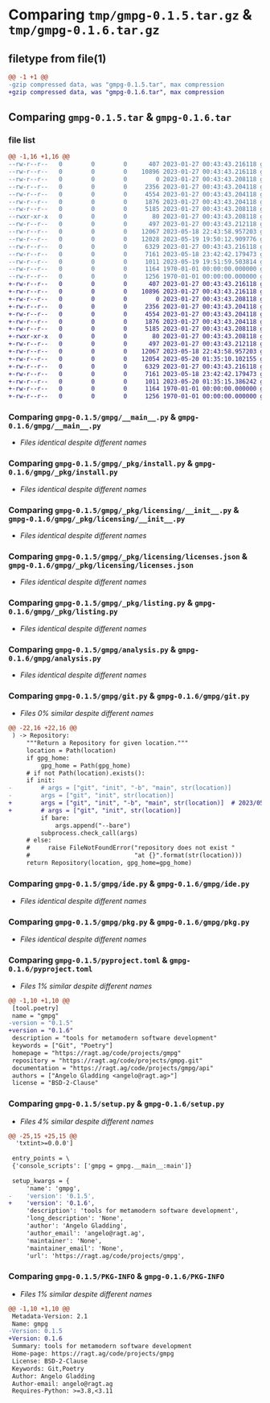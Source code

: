 # Comparing `tmp/gmpg-0.1.5.tar.gz` & `tmp/gmpg-0.1.6.tar.gz`

## filetype from file(1)

```diff
@@ -1 +1 @@
-gzip compressed data, was "gmpg-0.1.5.tar", max compression
+gzip compressed data, was "gmpg-0.1.6.tar", max compression
```

## Comparing `gmpg-0.1.5.tar` & `gmpg-0.1.6.tar`

### file list

```diff
@@ -1,16 +1,16 @@
--rw-r--r--   0        0        0      407 2023-01-27 00:43:43.216118 gmpg-0.1.5/gmpg/__init__.py
--rw-r--r--   0        0        0    10896 2023-01-27 00:43:43.216118 gmpg-0.1.5/gmpg/__main__.py
--rw-r--r--   0        0        0        0 2023-01-27 00:43:43.208118 gmpg-0.1.5/gmpg/_pkg/__init__.py
--rw-r--r--   0        0        0     2356 2023-01-27 00:43:43.204118 gmpg-0.1.5/gmpg/_pkg/install.py
--rw-r--r--   0        0        0     4554 2023-01-27 00:43:43.204118 gmpg-0.1.5/gmpg/_pkg/licensing/__init__.py
--rw-r--r--   0        0        0     1876 2023-01-27 00:43:43.204118 gmpg-0.1.5/gmpg/_pkg/licensing/licenses.json
--rw-r--r--   0        0        0     5185 2023-01-27 00:43:43.208118 gmpg-0.1.5/gmpg/_pkg/listing.py
--rwxr-xr-x   0        0        0       80 2023-01-27 00:43:43.208118 gmpg-0.1.5/gmpg/_pkg/runinenv
--rw-r--r--   0        0        0      497 2023-01-27 00:43:43.212118 gmpg-0.1.5/gmpg/_pkg/system.py
--rw-r--r--   0        0        0    12067 2023-05-18 22:43:58.957203 gmpg-0.1.5/gmpg/analysis.py
--rw-r--r--   0        0        0    12028 2023-05-19 19:50:12.909776 gmpg-0.1.5/gmpg/git.py
--rw-r--r--   0        0        0     6329 2023-01-27 00:43:43.216118 gmpg-0.1.5/gmpg/ide.py
--rw-r--r--   0        0        0     7161 2023-05-18 23:42:42.179473 gmpg-0.1.5/gmpg/pkg.py
--rw-r--r--   0        0        0     1011 2023-05-19 19:51:59.503814 gmpg-0.1.5/pyproject.toml
--rw-r--r--   0        0        0     1164 1970-01-01 00:00:00.000000 gmpg-0.1.5/setup.py
--rw-r--r--   0        0        0     1256 1970-01-01 00:00:00.000000 gmpg-0.1.5/PKG-INFO
+-rw-r--r--   0        0        0      407 2023-01-27 00:43:43.216118 gmpg-0.1.6/gmpg/__init__.py
+-rw-r--r--   0        0        0    10896 2023-01-27 00:43:43.216118 gmpg-0.1.6/gmpg/__main__.py
+-rw-r--r--   0        0        0        0 2023-01-27 00:43:43.208118 gmpg-0.1.6/gmpg/_pkg/__init__.py
+-rw-r--r--   0        0        0     2356 2023-01-27 00:43:43.204118 gmpg-0.1.6/gmpg/_pkg/install.py
+-rw-r--r--   0        0        0     4554 2023-01-27 00:43:43.204118 gmpg-0.1.6/gmpg/_pkg/licensing/__init__.py
+-rw-r--r--   0        0        0     1876 2023-01-27 00:43:43.204118 gmpg-0.1.6/gmpg/_pkg/licensing/licenses.json
+-rw-r--r--   0        0        0     5185 2023-01-27 00:43:43.208118 gmpg-0.1.6/gmpg/_pkg/listing.py
+-rwxr-xr-x   0        0        0       80 2023-01-27 00:43:43.208118 gmpg-0.1.6/gmpg/_pkg/runinenv
+-rw-r--r--   0        0        0      497 2023-01-27 00:43:43.212118 gmpg-0.1.6/gmpg/_pkg/system.py
+-rw-r--r--   0        0        0    12067 2023-05-18 22:43:58.957203 gmpg-0.1.6/gmpg/analysis.py
+-rw-r--r--   0        0        0    12054 2023-05-20 01:35:10.102155 gmpg-0.1.6/gmpg/git.py
+-rw-r--r--   0        0        0     6329 2023-01-27 00:43:43.216118 gmpg-0.1.6/gmpg/ide.py
+-rw-r--r--   0        0        0     7161 2023-05-18 23:42:42.179473 gmpg-0.1.6/gmpg/pkg.py
+-rw-r--r--   0        0        0     1011 2023-05-20 01:35:15.386242 gmpg-0.1.6/pyproject.toml
+-rw-r--r--   0        0        0     1164 1970-01-01 00:00:00.000000 gmpg-0.1.6/setup.py
+-rw-r--r--   0        0        0     1256 1970-01-01 00:00:00.000000 gmpg-0.1.6/PKG-INFO
```

### Comparing `gmpg-0.1.5/gmpg/__main__.py` & `gmpg-0.1.6/gmpg/__main__.py`

 * *Files identical despite different names*

### Comparing `gmpg-0.1.5/gmpg/_pkg/install.py` & `gmpg-0.1.6/gmpg/_pkg/install.py`

 * *Files identical despite different names*

### Comparing `gmpg-0.1.5/gmpg/_pkg/licensing/__init__.py` & `gmpg-0.1.6/gmpg/_pkg/licensing/__init__.py`

 * *Files identical despite different names*

### Comparing `gmpg-0.1.5/gmpg/_pkg/licensing/licenses.json` & `gmpg-0.1.6/gmpg/_pkg/licensing/licenses.json`

 * *Files identical despite different names*

### Comparing `gmpg-0.1.5/gmpg/_pkg/listing.py` & `gmpg-0.1.6/gmpg/_pkg/listing.py`

 * *Files identical despite different names*

### Comparing `gmpg-0.1.5/gmpg/analysis.py` & `gmpg-0.1.6/gmpg/analysis.py`

 * *Files identical despite different names*

### Comparing `gmpg-0.1.5/gmpg/git.py` & `gmpg-0.1.6/gmpg/git.py`

 * *Files 0% similar despite different names*

```diff
@@ -22,16 +22,16 @@
 ) -> Repository:
     """Return a Repository for given location."""
     location = Path(location)
     if gpg_home:
         gpg_home = Path(gpg_home)
     # if not Path(location).exists():
     if init:
-        # args = ["git", "init", "-b", "main", str(location)]
-        args = ["git", "init", str(location)]
+        args = ["git", "init", "-b", "main", str(location)]  # 2023/05/19 not working
+        # args = ["git", "init", str(location)]
         if bare:
             args.append("--bare")
         subprocess.check_call(args)
     # else:
     #     raise FileNotFoundError("repository does not exist "
     #                             "at {}".format(str(location)))
     return Repository(location, gpg_home=gpg_home)
```

### Comparing `gmpg-0.1.5/gmpg/ide.py` & `gmpg-0.1.6/gmpg/ide.py`

 * *Files identical despite different names*

### Comparing `gmpg-0.1.5/gmpg/pkg.py` & `gmpg-0.1.6/gmpg/pkg.py`

 * *Files identical despite different names*

### Comparing `gmpg-0.1.5/pyproject.toml` & `gmpg-0.1.6/pyproject.toml`

 * *Files 1% similar despite different names*

```diff
@@ -1,10 +1,10 @@
 [tool.poetry]
 name = "gmpg"
-version = "0.1.5"
+version = "0.1.6"
 description = "tools for metamodern software development"
 keywords = ["Git", "Poetry"]
 homepage = "https://ragt.ag/code/projects/gmpg"
 repository = "https://ragt.ag/code/projects/gmpg.git"
 documentation = "https://ragt.ag/code/projects/gmpg/api"
 authors = ["Angelo Gladding <angelo@ragt.ag>"]
 license = "BSD-2-Clause"
```

### Comparing `gmpg-0.1.5/setup.py` & `gmpg-0.1.6/setup.py`

 * *Files 4% similar despite different names*

```diff
@@ -25,15 +25,15 @@
  'txtint>=0.0.0']
 
 entry_points = \
 {'console_scripts': ['gmpg = gmpg.__main__:main']}
 
 setup_kwargs = {
     'name': 'gmpg',
-    'version': '0.1.5',
+    'version': '0.1.6',
     'description': 'tools for metamodern software development',
     'long_description': 'None',
     'author': 'Angelo Gladding',
     'author_email': 'angelo@ragt.ag',
     'maintainer': 'None',
     'maintainer_email': 'None',
     'url': 'https://ragt.ag/code/projects/gmpg',
```

### Comparing `gmpg-0.1.5/PKG-INFO` & `gmpg-0.1.6/PKG-INFO`

 * *Files 1% similar despite different names*

```diff
@@ -1,10 +1,10 @@
 Metadata-Version: 2.1
 Name: gmpg
-Version: 0.1.5
+Version: 0.1.6
 Summary: tools for metamodern software development
 Home-page: https://ragt.ag/code/projects/gmpg
 License: BSD-2-Clause
 Keywords: Git,Poetry
 Author: Angelo Gladding
 Author-email: angelo@ragt.ag
 Requires-Python: >=3.8,<3.11
```

